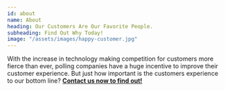 ```yaml
---
id: about
name: About
heading: Our Customers Are Our Favorite People.
subheading: Find Out Why Today!
image: "/assets/images/happy-customer.jpg"
---
```


With the increase in technology making competition for customers more fierce than ever, polling companies have a huge incentive to improve their customer experience. But just how important is the customers experience to our bottom line? **[Contact us now to find out!](#/features/03-contact)**
